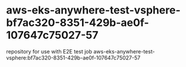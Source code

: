 # aws-eks-anywhere-test-vsphere-bf7ac320-8351-429b-ae0f-107647c75027-57
repository for use with E2E test job aws-eks-anywhere-test-vsphere:bf7ac320-8351-429b-ae0f-107647c75027-57

